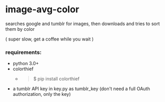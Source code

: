 # image-avg-color
searches google and tumblr for images, then downloads and tries to sort them by color

( super slow, get a coffee while you wait )

### requirements:
- python 3.0+
- colorthief
  - > $ pip install colorthief
- a tumblr API key in key.py as tumblr_key (don't need a full OAuth authorization, only the key)

